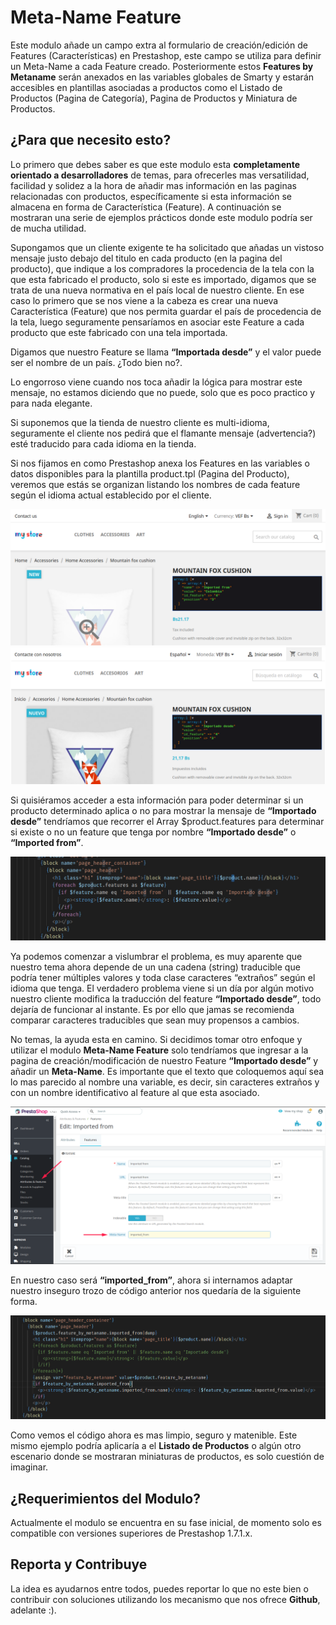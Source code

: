 # Meta-Name Feature 

Este modulo añade un campo extra al formulario de creación/edición de Features (Características) en Prestashop, este campo se utiliza para definir un Meta-Name a cada Feature creado. Posteriormente estos **Features by Metaname** serán anexados en las variables globales de Smarty y estarán accesibles en plantillas asociadas a productos como el Listado de Productos (Pagina de Categoría), Pagina de Productos y Miniatura de Productos.

## ¿Para que necesito esto?

Lo primero que debes saber es que este modulo esta **completamente orientado a desarrolladores** de temas, para ofrecerles mas versatilidad, facilidad y solidez a la hora de añadir mas información en las paginas relacionadas con productos, específicamente si esta información se almacena en forma de Característica (Feature). A continuación se mostraran una serie de ejemplos prácticos donde este modulo podría ser de mucha utilidad.

Supongamos que un cliente exigente te ha solicitado que añadas un vistoso mensaje justo debajo del titulo en cada producto (en la pagina del producto), que indique a los compradores la procedencia de la tela con la que esta fabricado el producto, solo si este es importado, digamos que se trata de una nueva normativa  en el país local de nuestro cliente. En ese caso lo primero que se nos viene a la cabeza es crear una nueva Característica (Feature) que nos permita guardar el país de procedencia de la tela, luego seguramente pensaríamos en asociar este Feature a cada producto que este fabricado con una tela importada.

Digamos que nuestro Feature se llama **“Importada desde”** y el valor puede ser el nombre de un país. ¿Todo bien no?.

Lo engorroso viene cuando nos toca añadir la lógica para mostrar este mensaje, no estamos diciendo que no puede, solo que es poco practico y para nada elegante.

Si suponemos que la tienda de nuestro cliente es multi-idioma, seguramente el cliente nos pedirá que el flamante mensaje (advertencia?) esté traducido para cada idioma en la tienda.

Si nos fijamos en como Prestashop anexa los Features en las variables o datos disponibles para la plantilla product.tpl (Pagina del Producto), veremos que estás se organizan listando los nombres de cada feature según el idioma actual establecido por el cliente.


![alt text](Readme/read1.png)
![alt text](Readme/read2.png)

Si quisiéramos acceder a esta información para poder determinar si un producto determinado aplica o no para mostrar la mensaje de **“Importado desde”**  tendríamos que recorrer el Array $product.features
para determinar si existe o no un feature que tenga por nombre **“Importado desde”** o **“Imported from”**.

![alt text](Readme/read3.png)

Ya podemos comenzar a vislumbrar el problema, es muy aparente que nuestro tema ahora depende de un una cadena (string) traducible que podría tener múltiples valores y toda clase caracteres “extraños” según el idioma que tenga. El verdadero problema viene si un día por algún motivo nuestro cliente modifica la traducción del feature **“Importado desde”**, todo dejaría de funcionar al instante. Es por ello que jamas se recomienda comparar caracteres traducibles que sean muy propensos a cambios.

No temas, la ayuda esta en camino. Si decidimos tomar otro enfoque y utilizar el modulo **Meta-Name Feature** solo tendríamos que ingresar a la pagina de creación/modificación de nuestro Feature **“Importado desde”** y añadir un **Meta-Name**. Es importante que el texto que coloquemos aquí sea lo mas parecido al nombre una variable, es decir, sin caracteres extraños y con un nombre identificativo al feature al que esta asociado.

![alt text](Readme/read4.png)

En nuestro caso será **“imported_from”**, ahora si internamos adaptar nuestro inseguro trozo de código anterior nos quedaría de la siguiente forma.


![alt text](Readme/read5.png)

Como vemos el código ahora es mas limpio, seguro y matenible. Este mismo ejemplo podría aplicaría a el **Listado de Productos** o algún otro escenario donde se mostraran miniaturas de productos, es solo cuestión de imaginar.

## ¿Requerimientos del Modulo? 

Actualmente el modulo se encuentra en su fase inicial, de momento solo es compatible con versiones superiores de Prestashop 1.7.1.x.


## Reporta y Contribuye
La idea es ayudarnos entre todos, puedes reportar lo que no este bien o contribuir con soluciones utilizando los mecanismo que nos ofrece **Github**, adelante :).